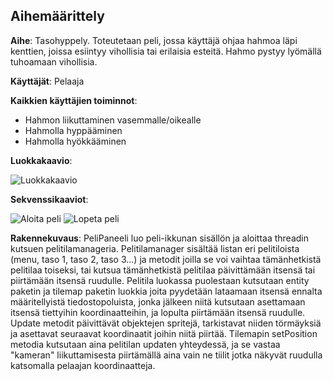 ## Aihemäärittely
**Aihe**: Tasohyppely. Toteutetaan peli, jossa käyttäjä ohjaa  hahmoa läpi kenttien, joissa esiintyy vihollisia tai erilaisia esteitä. Hahmo pystyy lyömällä tuhoamaan vihollisia.

**Käyttäjät**: Pelaaja

**Kaikkien käyttäjien toiminnot**: 
- Hahmon liikuttaminen vasemmalle/oikealle
- Hahmolla hyppääminen
- Hahmolla hyökkääminen


**Luokkakaavio**:

![Luokkakaavio](https://yuml.me/4ae4dd4b)

**Sekvenssikaaviot**:

![Aloita peli](http://i.imgur.com/pKYuGfv.png)
![Lopeta peli](http://i.imgur.com/2oqg6xX.png)

**Rakennekuvaus**: PeliPaneeli luo peli-ikkunan sisällön ja aloittaa threadin kutsuen pelitilamanageria. Pelitilamanager sisältää listan eri pelitiloista (menu, taso 1, taso 2, taso 3...) ja metodit joilla se voi vaihtaa tämänhetkistä pelitilaa toiseksi, tai kutsua tämänhetkistä pelitilaa päivittämään itsensä tai piirtämään itsensä ruudulle. Pelitila luokassa puolestaan kutsutaan entity paketin ja tilemap paketin luokkia joita pyydetään lataamaan itsensä ennalta määritellyistä tiedostopoluista, jonka jälkeen niitä kutsutaan asettamaan itsensä tiettyihin koordinaatteihin, ja lopulta piirtämään itsensä ruudulle. Update metodit päivittävät objektejen spritejä, tarkistavat niiden törmäyksiä ja asettavat seuraavat koordinaatit joihin niitä piirtää. Tilemapin setPosition metodia kutsutaan aina pelitilan updaten yhteydessä, ja se vastaa "kameran" liikuttamisesta piirtämällä aina vain ne tiilit jotka näkyvät ruudulla katsomalla pelaajan koordinaatteja.
